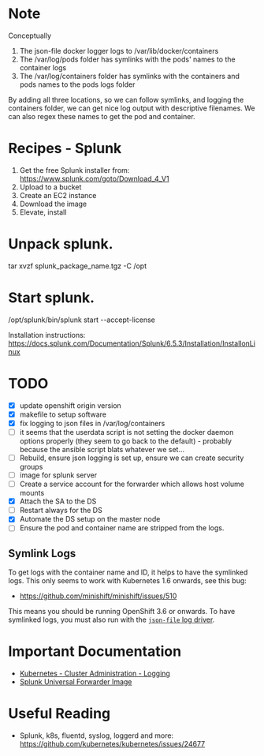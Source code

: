 # Note

Conceptually

1. The json-file docker logger logs to /var/lib/docker/containers
2. The /var/log/pods folder has symlinks with the pods' names to the container logs
3. The /var/log/containers folder has symlinks with the containers and pods names to the pods logs folder

By adding all three locations, so we can follow symlinks, and logging the containers folder, we can get nice log output with descriptive filenames. We can also regex these names to get the pod and container.

# Recipes - Splunk

1. Get the free Splunk installer from: https://www.splunk.com/goto/Download_4_V1
2. Upload to a bucket
3. Create an EC2 instance
4. Download the image
5. Elevate, install

# Unpack splunk.
tar xvzf splunk_package_name.tgz -C /opt

# Start splunk.
/opt/splunk/bin/splunk start --accept-license

Installation instructions: https://docs.splunk.com/Documentation/Splunk/6.5.3/Installation/InstallonLinux

# TODO

- [x] update openshift origin version
- [x] makefile to setup software
- [x] fix logging to json files in /var/log/containers 
- [ ] it seems that the userdata script is not setting the docker daemon options properly (they seem to go back to the default) - probably because the ansible script blats whatever we set...
- [ ] Rebuild, ensure json logging is set up, ensure we can create security groups
- [ ] image for splunk server
- [ ] Create a service account for the forwarder which allows host volume mounts
- [x] Attach the SA to the DS
- [ ] Restart always for the DS
- [x] Automate the DS setup on the master node
- [ ] Ensure the pod and container name are stripped from the logs.

## Symlink Logs

To get logs with the container name and ID, it helps to have the symlinked logs. This only seems to work with Kubernetes 1.6 onwards, see this bug:

- https://github.com/minishift/minishift/issues/510

This means you should be running OpenShift 3.6 or onwards. To have symlinked logs, you must also run with the [`json-file` log driver](https://docs.docker.com/engine/admin/logging/json-file/).

# Important Documentation

- [Kubernetes - Cluster Administration - Logging](https://kubernetes.io/docs/concepts/cluster-administration/logging/)
- [Splunk Universal Forwarder Image](https://hub.docker.com/r/splunk/universalforwarder/)

# Useful Reading

- Splunk, k8s, fluentd, syslog, loggerd and more: https://github.com/kubernetes/kubernetes/issues/24677
